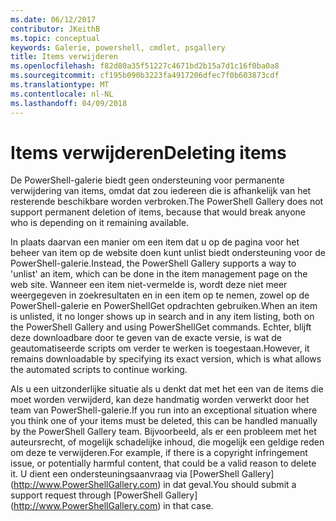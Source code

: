 ```yaml
---
ms.date: 06/12/2017
contributor: JKeithB
ms.topic: conceptual
keywords: Galerie, powershell, cmdlet, psgallery
title: Items verwijderen
ms.openlocfilehash: f82d80a35f51227c4671bd2b15a7d1c16f0ba0a8
ms.sourcegitcommit: cf195b090b3223fa4917206dfec7f0b603873cdf
ms.translationtype: MT
ms.contentlocale: nl-NL
ms.lasthandoff: 04/09/2018
---
```

# <a name="deleting-items"></a><span data-ttu-id="1b9bb-103">Items verwijderen</span><span class="sxs-lookup"><span data-stu-id="1b9bb-103">Deleting items</span></span>

<span data-ttu-id="1b9bb-104">De PowerShell-galerie biedt geen ondersteuning voor permanente verwijdering van items, omdat dat zou iedereen die is afhankelijk van het resterende beschikbare worden verbroken.</span><span class="sxs-lookup"><span data-stu-id="1b9bb-104">The PowerShell Gallery does not support permanent deletion of items, because that would break anyone who is depending on it remaining available.</span></span>

<span data-ttu-id="1b9bb-105">In plaats daarvan een manier om een item dat u op de pagina voor het beheer van item op de website doen kunt unlist biedt ondersteuning voor de PowerShell-galerie.</span><span class="sxs-lookup"><span data-stu-id="1b9bb-105">Instead, the PowerShell Gallery supports a way to 'unlist' an item, which can be done in the item management page on the web site.</span></span>
<span data-ttu-id="1b9bb-106">Wanneer een item niet-vermelde is, wordt deze niet meer weergegeven in zoekresultaten en in een item op te nemen, zowel op de PowerShell-galerie en PowerShellGet opdrachten gebruiken.</span><span class="sxs-lookup"><span data-stu-id="1b9bb-106">When an item is unlisted, it no longer shows up in search and in any item listing, both on the PowerShell Gallery and using PowerShellGet commands.</span></span>
<span data-ttu-id="1b9bb-107">Echter, blijft deze downloadbare door te geven van de exacte versie, is wat de geautomatiseerde scripts om verder te werken is toegestaan.</span><span class="sxs-lookup"><span data-stu-id="1b9bb-107">However, it remains downloadable by specifying its exact version, which is what allows the automated scripts to continue working.</span></span>

<span data-ttu-id="1b9bb-108">Als u een uitzonderlijke situatie als u denkt dat met het een van de items die moet worden verwijderd, kan deze handmatig worden verwerkt door het team van PowerShell-galerie.</span><span class="sxs-lookup"><span data-stu-id="1b9bb-108">If you run into an exceptional situation where you think one of your items must be deleted, this can be handled manually by the PowerShell Gallery team.</span></span>
<span data-ttu-id="1b9bb-109">Bijvoorbeeld, als er een probleem met het auteursrecht, of mogelijk schadelijke inhoud, die mogelijk een geldige reden om deze te verwijderen.</span><span class="sxs-lookup"><span data-stu-id="1b9bb-109">For example, if there is a copyright infringement issue, or potentially harmful content, that could be a valid reason to delete it.</span></span>
<span data-ttu-id="1b9bb-110">U dient een ondersteuningsaanvraag via [PowerShell Gallery] (http://www.PowerShellGallery.com) in dat geval.</span><span class="sxs-lookup"><span data-stu-id="1b9bb-110">You should submit a support request through [PowerShell Gallery] (http://www.PowerShellGallery.com) in that case.</span></span>